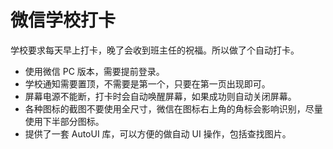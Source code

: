 # 微信学校打卡

学校要求每天早上打卡，晚了会收到班主任的祝福。所以做了个自动打卡。

- 使用微信 PC 版本，需要提前登录。
- 学校通知需要置顶，不需要是第一个，只要在第一页出现即可。
- 屏幕电源不能断，打卡时会自动唤醒屏幕，如果成功则自动关闭屏幕。
- 各种图标的截图不要使用全尺寸，微信在图标右上角的角标会影响识别，尽量使用下半部分图标。
- 提供了一套 AutoUI 库，可以方便的做自动 UI 操作，包括查找图片。
